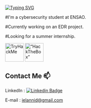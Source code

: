 [![Typing SVG](https://readme-typing-svg.herokuapp.com?font=Hack&color=%2315b0cf&lines=Hey+there!+I'm+Ily455)](https://git.io/typing-svg)

#I'm a cybersecurity student at ENSAO.

#Currently working on an EDR project.

#Looking for a summer internship.

<img src="https://tryhackme-badges.s3.amazonaws.com/Ily455.png" alt="TryHackMe" height="60">  <img src="https://www.hackthebox.eu/badge/image/815745" alt= “HackTheBox” height="60">

## Contact Me 📫
LinkedIn :
[![Linkedin Badge](https://img.shields.io/twitter/url?color=lightblue&label=Ilyass%20Elannid&logo=linkedin&logoColor=lightblue&style=for-the-badge&url=https%3A%2F%2Fwww.linkedin.com%2Fin%2Filyass-elannid)](https://www.linkedin.com/in/ilyass-elannid/)

E-mail : ielannid@gmail.com
